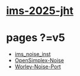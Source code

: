 # [ims-2025-jht](https://github.com/jht9629-nyu/ims-2025-jht.git)

# pages ?=v5

<!-- # [pages](https://jht9629-nyu.github.io/ims-2025-jht/) ?=v5 -->

- [ims_noise_inst](wk01-noise/ims_noise_inst)
- [OpenSimplex-Noise](wk01-noise/OpenSimplex-Noise)
- [Worley-Noise-Port](wk01-noise/Worley-Noise-Port)
